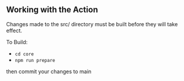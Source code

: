 ## Working with the Action

Changes made to the src/ directory must be built before they will take effect.

To Build:

- `cd core`
- `npm run prepare`

then commit your changes to main
